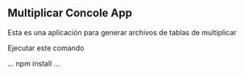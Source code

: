 ## Multiplicar Concole App

Esta es una aplicación para generar archivos de tablas de multiplicar

Ejecutar este comando

...
npm install
...